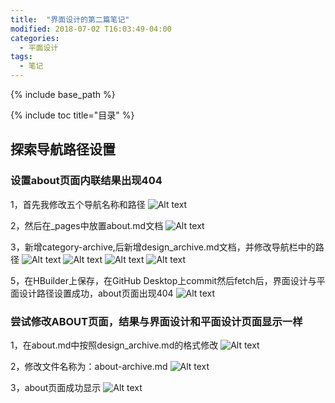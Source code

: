```yaml
---
title:  "界面设计的第二篇笔记"
modified: 2018-07-02 T16:03:49-04:00
categories: 
  - 平面设计
tags:
  - 笔记
---
```


{% include base_path %}

{% include toc title="目录" %}


## 探索导航路径设置

### 设置about页面内联结果出现404
1，首先我修改五个导航名称和路径
![Alt text](https://gitee.com/NFUNM171061397/minimal-mistakes/raw/master/assets/images/%E7%95%8C%E9%9D%A2%E8%AE%BE%E8%AE%A11.png)


2，然后在_pages中放置about.md文档
![Alt text](https://gitee.com/NFUNM171061397/minimal-mistakes/raw/master/assets/images/%E7%95%8C%E9%9D%A2%E8%AE%BE%E8%AE%A12.png)

3，新增category-archive,后新增design_archive.md文档，并修改导航栏中的路径
![Alt text](https://gitee.com/NFUNM171061397/minimal-mistakes/raw/master/assets/images/%E7%95%8C%E9%9D%A2%E8%AE%BE%E8%AE%A14.png)
![Alt text](https://gitee.com/NFUNM171061397/minimal-mistakes/raw/master/assets/images/%E7%95%8C%E9%9D%A2%E8%AE%BE%E8%AE%A15.png)
![Alt text](https://gitee.com/NFUNM171061397/minimal-mistakes/raw/master/assets/images/%E7%95%8C%E9%9D%A2%E8%AE%BE%E8%AE%A16.png)
![Alt text](https://gitee.com/NFUNM171061397/minimal-mistakes/raw/master/assets/images/%E7%95%8C%E9%9D%A2%E8%AE%BE%E8%AE%A17.png)



5，在HBuilder上保存，在GitHub Desktop上commit然后fetch后，界面设计与平面设计路径设置成功，about页面出现404
![Alt text](https://gitee.com/NFUNM171061397/minimal-mistakes/raw/master/assets/images/%E7%95%8C%E9%9D%A2%E8%AE%BE%E8%AE%A13.png)

### 尝试修改ABOUT页面，结果与界面设计和平面设计页面显示一样

1，在about.md中按照design_archive.md的格式修改
![Alt text](https://gitee.com/NFUNM171061397/minimal-mistakes/raw/master/assets/images/%E7%95%8C%E9%9D%A2%E8%AE%BE%E8%AE%A18.png)

2，修改文件名称为：about-archive.md
![Alt text](https://gitee.com/NFUNM171061397/minimal-mistakes/raw/master/assets/images/%E7%95%8C%E9%9D%A2%E8%AE%BE%E8%AE%A19.png)

3，about页面成功显示
![Alt text](https://gitee.com/NFUNM171061397/minimal-mistakes/raw/master/assets/images/%E7%95%8C%E9%9D%A2%E8%AE%BE%E8%AE%A110.png)